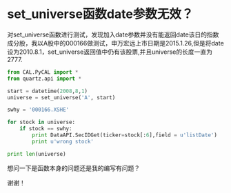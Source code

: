 # set_universe函数date参数无效？

对set_universe函数进行测试，发现加入date参数并没有能返回date该日的指数成分股，我以A股中的000166做测试，申万宏远上市日期是2015.1.26,但是将date设为2010.8.1，set_universe返回值中仍有该股票,并且universe的长度一直为2777.

```python
from CAL.PyCAL import *
from quartz.api import *

start = datetime(2008,8,1)                       
universe = set_universe('A', start)

swhy = '000166.XSHE'

for stock in universe:
    if stock == swhy:
        print DataAPI.SecIDGet(ticker=stock[:6],field = u'listDate')
        print u'wrong stock'

print len(universe)

```
想问一下是函数本身的问题还是我的编写有问题？

谢谢！
